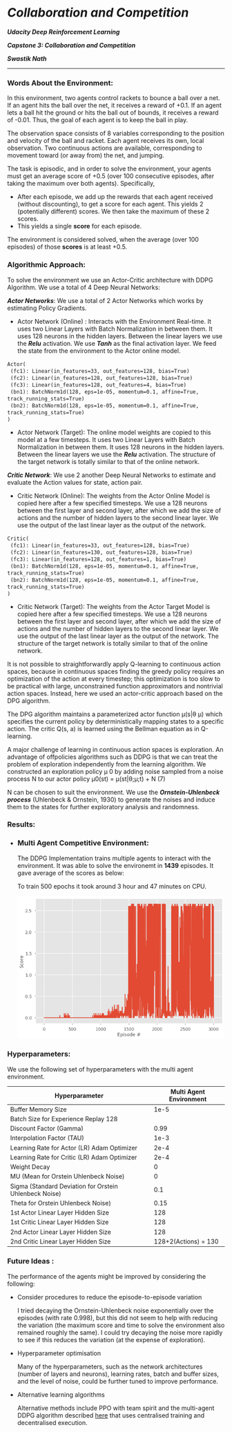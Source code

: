 # ***Collaboration and Competition*** 
***Udacity Deep Reinforcement Learning***

***Capstone 3: Collaboration and Competition***

***Swastik Nath***

---

### Words About the Environment:

In this environment, two agents control rackets to bounce a ball over a net. If an agent hits the ball over the net, it receives a reward of +0.1.  If an agent lets a ball hit the ground or hits the ball out of bounds, it receives a reward of -0.01.  Thus, the goal of each agent is to keep the ball in play.

The observation space consists of 8 variables corresponding to the position and velocity of the ball and racket. Each agent receives its own, local observation.  Two continuous actions are available, corresponding to movement toward (or away from) the net, and jumping. 

The task is episodic, and in order to solve the environment, your agents must get an average score of +0.5 (over 100 consecutive episodes, after taking the maximum over both agents). Specifically,

- After each episode, we add up the rewards that each agent received (without discounting), to get a score for each agent. This yields 2 (potentially different) scores. We then take the maximum of these 2 scores.
- This yields a single **score** for each episode.

The environment is considered solved, when the average (over 100 episodes) of those **scores** is at least +0.5.

### Algorithmic Approach:

To solve the environment we use an Actor-Critic architecture with DDPG Algorithm. We use a total of 4 Deep Neural Networks:

***Actor Networks***: We use a total of 2 Actor Networks which works by estimating Policy Gradients.   

 - Actor Network (Online) : Interacts with the Environment Real-time. It uses two Linear Layers with Batch Normalization in between them. It uses 128 neurons in the hidden layers. Between the linear layers we use the ***Relu*** activation. We use ***Tanh*** as the final activation layer. We feed the state from the environment to the Actor online model. 
 ```
 Actor(
  (fc1): Linear(in_features=33, out_features=128, bias=True)
  (fc2): Linear(in_features=128, out_features=128, bias=True)
  (fc3): Linear(in_features=128, out_features=4, bias=True)
  (bn1): BatchNorm1d(128, eps=1e-05, momentum=0.1, affine=True, track_running_stats=True)
  (bn2): BatchNorm1d(128, eps=1e-05, momentum=0.1, affine=True, track_running_stats=True)
)
 ```

 - Actor Network (Target): The online model weights are copied to this model at a few timesteps. It uses two Linear Layers with Batch Normalization in between them. It uses 128 neurons in the hidden layers. Between the linear layers we use the ***Relu*** activation. The structure of the target network is totally similar to that of the online network.


***Critic Network***: We use 2 another Deep Neural Networks to estimate and evaluate the Action values for state, action pair. 

 - Critic Network (Online): The weights from the Actor Online Model is copied here after a few specified timesteps. We use a 128 neurons between the first layer and second layer, after which we add the size of actions and the number of hidden layers to the second linear layer. We use the output of the last linear layer as the output of the network.  
 ```
 Critic(
  (fc1): Linear(in_features=33, out_features=128, bias=True)
  (fc2): Linear(in_features=130, out_features=128, bias=True)
  (fc3): Linear(in_features=128, out_features=1, bias=True)
  (bn1): BatchNorm1d(128, eps=1e-05, momentum=0.1, affine=True, track_running_stats=True)
  (bn2): BatchNorm1d(128, eps=1e-05, momentum=0.1, affine=True, track_running_stats=True)
)
 ```
 - Critic Network (Target):  The weights from the Actor Target Model is copied here after a few specified timesteps. We use a 128 neurons between the first layer and second layer, after which we add the size of actions and the number of hidden layers to the second linear layer. We use the output of the last linear layer as the output of the network. The structure of the target network is totally similar to that of the online network.

 
It is not possible to straightforwardly apply Q-learning to continuous action spaces, because in continuous spaces finding the greedy policy requires an optimization of the action at every timestep; this optimization is too slow to be practical with large, unconstrained function approximators and nontrivial
action spaces. Instead, here we used an actor-critic approach based on the DPG algorithm. 

The DPG algorithm maintains a parameterized actor function µ(s|θ
µ) which specifies the current
policy by deterministically mapping states to a specific action. The critic Q(s, a) is learned using
the Bellman equation as in Q-learning.

A major challenge of learning in continuous action spaces is exploration. An advantage of offpolicies algorithms such as DDPG is that we can treat the problem of exploration independently
from the learning algorithm. We constructed an exploration policy µ
0 by adding noise sampled from a noise process N to our actor policy
µ0(st) = µ(st|θ;µ;t) + N (7)

N can be chosen to suit the environment. We use the ***Ornstein-Uhlenbeck process*** (Uhlenbeck & Ornstein, 1930) to generate the noises and induce them to the states for further exploratory analysis and randomness. 


### Results:

 - ### Multi Agent Competitive Environment:  
   
   The DDPG Implementation trains multiple agents to interact with the environment. It was able to solve the environemt in **1439** episodes. It gave average of the scores as below:
   
   
  
   To train 500 epochs it took around 3 hour and 47 minutes on CPU.

   ![multiple_agent](https://github.com/swastiknath/rl_ud_3/raw/master/episode_graph.png)


### Hyperparameters:
We use the following set of hyperparameters with the multi agent environment. 

| Hyperparameter | Multi Agent Environment |
|----------------|-------------------------|
| Buffer Memory Size |      1e-5       |
| Batch Size for Experience Replay        128      |    
| Discount Factor (Gamma)             |        0.99       |
| Interpolation Factor (TAU)          |        1e-3       |
| Learning Rate for Actor (LR) Adam Optimizer      |   2e-4     |
| Learning Rate for Critic (LR) Adam Optimizer    |    2e-4    |
| Weight Decay                |         0             |
| MU (Mean for Orstein Uhlenbeck Noise)   |    0       |
|Sigma (Standard Deviation for Orstein Uhlenbeck Noise)|    0.1            |
|Theta for Orstein Uhlenbeck Noise) |     0.15      |
| 1st Actor Linear Layer Hidden Size | 128 |
| 1st Critic Linear Layer Hidden Size | 128 |
| 2nd Actor Linear Layer Hidden Size |  128 |
| 2nd Critic Linear Layer Hidden Size | 128+2(Actions) = 130 |

### Future Ideas :


The performance of the agents might be improved by considering the following:

- Consider procedures to reduce the episode-to-episode variation
  
  I tried decaying the Ornstein-Uhlenbeck noise exponentially over the episodes (with rate 0.998), but this did not seem to help with reducing the variation (the maximum score and time to solve the environment also remained roughly the same). I could try decaying the noise more rapidly to see if this reduces the variation (at the expense of exploration).

- Hyperparameter optimisation 

  Many of the hyperparameters, such as the network architectures (number of layers and neurons), learning rates, batch and buffer sizes, and the level of noise, could be further tuned to improve performance.

- Alternative learning algorithms

  Alternative methods include PPO with team spirit and the multi-agent DDPG algorithm described [here](https://papers.nips.cc/paper/7217-multi-agent-actor-critic-for-mixed-cooperative-competitive-environments.pdf) that uses centralised training and decentralised execution. 


